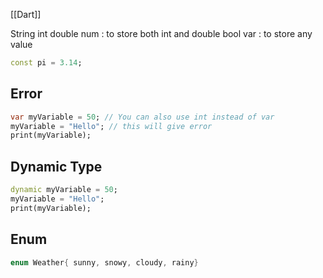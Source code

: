 [[Dart]]

String 
int
double
num : to store both int and double
bool
var : to store any value



``` dart
const pi = 3.14;
```
## Error

```dart
var myVariable = 50; // You can also use int instead of var
myVariable = "Hello"; // this will give error
print(myVariable);
```

## Dynamic Type

```dart
dynamic myVariable = 50;
myVariable = "Hello";
print(myVariable);
```


## Enum

```dart
enum Weather{ sunny, snowy, cloudy, rainy}
```